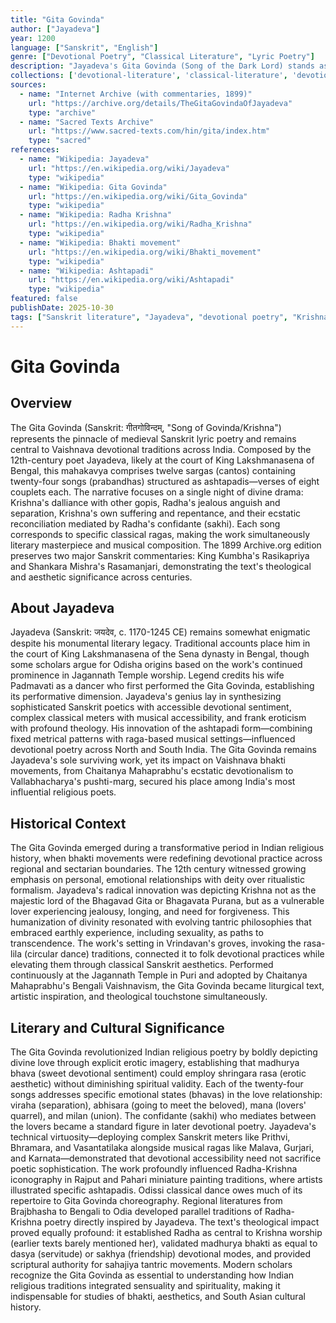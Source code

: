 ```yaml
---
title: "Gita Govinda"
author: ["Jayadeva"]
year: 1200
language: ["Sanskrit", "English"]
genre: ["Devotional Poetry", "Classical Literature", "Lyric Poetry"]
description: "Jayadeva's Gita Govinda (Song of the Dark Lord) stands as medieval India's supreme lyric achievement, narrating the divine love between Krishna and Radha through twelve cantos of exquisite Sanskrit verse set to musical ragas. Composed in 12th-century Bengal or Odisha, this masterwork revolutionized bhakti literature by depicting Krishna's longing, jealousy, separation, and ecstatic reunion with Radha in frankly erotic yet profoundly spiritual terms. The 24 songs (prabandhas) employ intricate ashtapadis (eight-couplet verses) blending shringara rasa with bhakti devotion, establishing paradigms for Vaishnava poetry across Indian languages. Performed continuously in Jagannath Temple rituals and inspiring Rajput miniature paintings, Odissi dance choreography, and devotional movements from Chaitanya Mahaprabhu to modern Vaishnavism, the Gita Govinda remains central to understanding Indian religious aesthetics where erotic love symbolizes the soul's yearning for divine union."
collections: ['devotional-literature', 'classical-literature', 'devotional-poetry', 'religious-texts', 'poetry-collection']
sources:
  - name: "Internet Archive (with commentaries, 1899)"
    url: "https://archive.org/details/TheGitaGovindaOfJayadeva"
    type: "archive"
  - name: "Sacred Texts Archive"
    url: "https://www.sacred-texts.com/hin/gita/index.htm"
    type: "sacred"
references:
  - name: "Wikipedia: Jayadeva"
    url: "https://en.wikipedia.org/wiki/Jayadeva"
    type: "wikipedia"
  - name: "Wikipedia: Gita Govinda"
    url: "https://en.wikipedia.org/wiki/Gita_Govinda"
    type: "wikipedia"
  - name: "Wikipedia: Radha Krishna"
    url: "https://en.wikipedia.org/wiki/Radha_Krishna"
    type: "wikipedia"
  - name: "Wikipedia: Bhakti movement"
    url: "https://en.wikipedia.org/wiki/Bhakti_movement"
    type: "wikipedia"
  - name: "Wikipedia: Ashtapadi"
    url: "https://en.wikipedia.org/wiki/Ashtapadi"
    type: "wikipedia"
featured: false
publishDate: 2025-10-30
tags: ["Sanskrit literature", "Jayadeva", "devotional poetry", "Krishna", "Radha", "bhakti", "Vaishnava literature", "medieval India", "lyric poetry", "shringara rasa", "public domain"]
---
```


# Gita Govinda

## Overview

The Gita Govinda (Sanskrit: गीतगोविन्दम्, "Song of Govinda/Krishna") represents the pinnacle of medieval Sanskrit lyric poetry and remains central to Vaishnava devotional traditions across India. Composed by the 12th-century poet Jayadeva, likely at the court of King Lakshmanasena of Bengal, this mahakavya comprises twelve sargas (cantos) containing twenty-four songs (prabandhas) structured as ashtapadis—verses of eight couplets each. The narrative focuses on a single night of divine drama: Krishna's dalliance with other gopis, Radha's jealous anguish and separation, Krishna's own suffering and repentance, and their ecstatic reconciliation mediated by Radha's confidante (sakhi). Each song corresponds to specific classical ragas, making the work simultaneously literary masterpiece and musical composition. The 1899 Archive.org edition preserves two major Sanskrit commentaries: King Kumbha's Rasikapriya and Shankara Mishra's Rasamanjari, demonstrating the text's theological and aesthetic significance across centuries.

## About Jayadeva

Jayadeva (Sanskrit: जयदेव, c. 1170-1245 CE) remains somewhat enigmatic despite his monumental literary legacy. Traditional accounts place him in the court of King Lakshmanasena of the Sena dynasty in Bengal, though some scholars argue for Odisha origins based on the work's continued prominence in Jagannath Temple worship. Legend credits his wife Padmavati as a dancer who first performed the Gita Govinda, establishing its performative dimension. Jayadeva's genius lay in synthesizing sophisticated Sanskrit poetics with accessible devotional sentiment, complex classical meters with musical accessibility, and frank eroticism with profound theology. His innovation of the ashtapadi form—combining fixed metrical patterns with raga-based musical settings—influenced devotional poetry across North and South India. The Gita Govinda remains Jayadeva's sole surviving work, yet its impact on Vaishnava bhakti movements, from Chaitanya Mahaprabhu's ecstatic devotionalism to Vallabhacharya's pushti-marg, secured his place among India's most influential religious poets.

## Historical Context

The Gita Govinda emerged during a transformative period in Indian religious history, when bhakti movements were redefining devotional practice across regional and sectarian boundaries. The 12th century witnessed growing emphasis on personal, emotional relationships with deity over ritualistic formalism. Jayadeva's radical innovation was depicting Krishna not as the majestic lord of the Bhagavad Gita or Bhagavata Purana, but as a vulnerable lover experiencing jealousy, longing, and need for forgiveness. This humanization of divinity resonated with evolving tantric philosophies that embraced earthly experience, including sexuality, as paths to transcendence. The work's setting in Vrindavan's groves, invoking the rasa-lila (circular dance) traditions, connected it to folk devotional practices while elevating them through classical Sanskrit aesthetics. Performed continuously at the Jagannath Temple in Puri and adopted by Chaitanya Mahaprabhu's Bengali Vaishnavism, the Gita Govinda became liturgical text, artistic inspiration, and theological touchstone simultaneously.

## Literary and Cultural Significance

The Gita Govinda revolutionized Indian religious poetry by boldly depicting divine love through explicit erotic imagery, establishing that madhurya bhava (sweet devotional sentiment) could employ shringara rasa (erotic aesthetic) without diminishing spiritual validity. Each of the twenty-four songs addresses specific emotional states (bhavas) in the love relationship: viraha (separation), abhisara (going to meet the beloved), mana (lovers' quarrel), and milan (union). The confidante (sakhi) who mediates between the lovers became a standard figure in later devotional poetry. Jayadeva's technical virtuosity—deploying complex Sanskrit meters like Prithvi, Bhramara, and Vasantatilaka alongside musical ragas like Malava, Gurjari, and Karnata—demonstrated that devotional accessibility need not sacrifice poetic sophistication. The work profoundly influenced Radha-Krishna iconography in Rajput and Pahari miniature painting traditions, where artists illustrated specific ashtapadis. Odissi classical dance owes much of its repertoire to Gita Govinda choreography. Regional literatures from Brajbhasha to Bengali to Odia developed parallel traditions of Radha-Krishna poetry directly inspired by Jayadeva. The text's theological impact proved equally profound: it established Radha as central to Krishna worship (earlier texts barely mentioned her), validated madhurya bhakti as equal to dasya (servitude) or sakhya (friendship) devotional modes, and provided scriptural authority for sahajiya tantric movements. Modern scholars recognize the Gita Govinda as essential to understanding how Indian religious traditions integrated sensuality and spirituality, making it indispensable for studies of bhakti, aesthetics, and South Asian cultural history.
